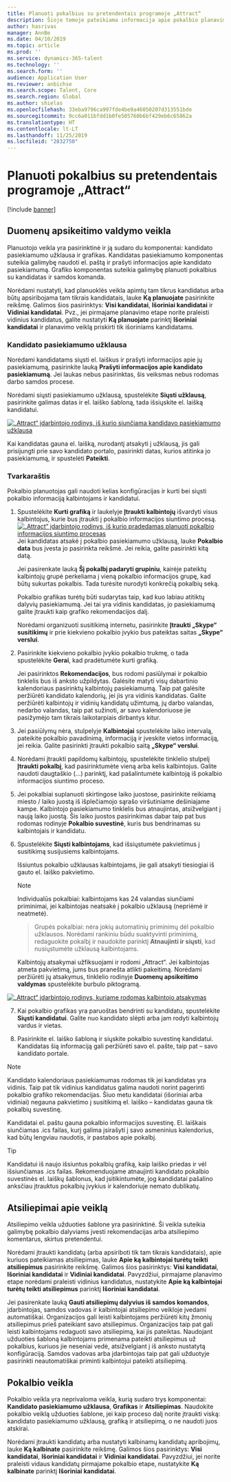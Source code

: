 ```yaml
---
title: Planuoti pokalbius su pretendentais programoje „Attract“
description: Šioje temoje pateikiama informacija apie pokalbio planavimo ir atsiliepimų veiklas „Attract“.
author: hasrivas
manager: AnnBe
ms.date: 04/10/2019
ms.topic: article
ms.prod: ''
ms.service: dynamics-365-talent
ms.technology: ''
ms.search.form: ''
audience: Application User
ms.reviewer: anbichse
ms.search.scope: Talent, Core
ms.search.region: Global
ms.author: shielas
ms.openlocfilehash: 33eba9796ca997fde4be9a46050207d313551bde
ms.sourcegitcommit: 9cc6a011bfdd1b0fe505760b6bf429eb6c65862a
ms.translationtype: HT
ms.contentlocale: lt-LT
ms.lasthandoff: 11/25/2019
ms.locfileid: "2832750"
---
```

# <a name="schedule-interviews-in-attract"></a>Planuoti pokalbius su pretendentais programoje „Attract“

[!include [banner](includes/banner.md)]

## <a name="scheduler-activity"></a>Duomenų apsikeitimo valdymo veikla

Planuotojo veikla yra pasirinktinė ir ją sudaro du komponentai: kandidato pasiekiamumo užklausa ir grafikas. Kandidatas pasiekiamumo komponentas suteikia galimybę naudoti el. paštą ir prašyti informacijos apie kandidato pasiekiamumą. Grafiko komponentas suteikia galimybę planuoti pokalbius su kandidatas ir samdos komanda.

Norėdami nustatyti, kad planuoklės veikla apimtų tam tikrus kandidatus arba būtų apsiribojama tam tikrais kandidatais, lauke **Ką planuojate** pasirinkite reikšmę. Galimos šios pasirinktys: **Visi kandidatai**, **Išoriniai kandidatai** ir **Vidiniai kandidatai**. Pvz., jei pirmajame planavimo etape norite praleisti vidinius kandidatus, galite nustatyti **Ką planuojate** parinktį **Išoriniai kandidatai** ir planavimo veiklą priskirti tik išoriniams kandidatams.

### <a name="candidate-availability-request"></a>Kandidato pasiekiamumo užklausa

Norėdami kandidatams siųsti el. laiškus ir prašyti informacijos apie jų pasiekiamumą, pasirinkite lauką **Prašyti informacijos apie kandidato pasiekiamumą**. Jei laukas nebus pasirinktas, šis veiksmas nebus rodomas darbo samdos procese.

Norėdami siųsti pasiekiamumo užklausą, spustelėkite **Siųsti užklausą**, pasirinkite galimas datas ir el. laiško šabloną, tada išsiųskite el. laišką kandidatui.

[![„Attract“ įdarbintojo rodinys, iš kurio siunčiama kandidavo pasiekiamumo užklausa](./media/scheduler-candidate-request.png)](./media/scheduler-candidate-request.png)

Kai kandidatas gauna el. laišką, nurodantį atsakyti į užklausą, jis gali prisijungti prie savo kandidato portalo, pasirinkti datas, kurios atitinka jo pasiekiamumą, ir spustelėti **Pateikti**.

### <a name="schedule"></a>Tvarkaraštis
Pokalbio planuotojas gali naudoti kelias konfigūracijas ir kurti bei siųsti pokalbio informaciją kalbintojams ir kandidatui.

1. Spustelėkite **Kurti grafiką** ir laukelyje **Įtraukti kalbintojų** išvardyti visus kalbintojus, kurie bus įtraukti į pokalbio informacijos siuntimo procesą.
[![„Attract“ įdarbintojo rodinys, iš kurio pradedamas planuoti pokalbio informacijos siuntimo procesas](./media/schedule-start-over.png)](./media/schedule-start-over.png)   
    Jei kandidatas atsakė į pokalbio pasiekiamumo užklausą, lauke **Pokalbio data** bus įvesta jo pasirinkta reikšmė. Jei reikia, galite pasirinkti kitą datą.
    
    Jei pasirenkate lauką **Šį pokalbį padaryti grupiniu**, kairėje pateiktų kalbintojų grupė perkeliama į vieną pokalbio informacijos grupę, kad būtų sukurtas pokalbis. Tada turėsite nurodyti konkrečią pokalbių seką.
    
    Pokalbio grafikas turėtų būti sudarytas taip, kad kuo labiau atitiktų dalyvių pasiekiamumą. Jei tai yra vidinis kandidatas, jo pasiekiamumą galite įtraukti kaip grafiko rekomendacijos dalį.
    
    Norėdami organizuoti susitikimą internetu, pasirinkite **Įtraukti „Skype“ susitikimų** ir prie kiekvieno pokalbio įvykio bus pateiktas saitas **„Skype“ verslui**.

2. Pasirinkite kiekvieno pokalbio įvykio pokalbio trukmę, o tada spustelėkite **Gerai**, kad pradėtumėte kurti grafiką.

    Jei pasirinktos **Rekomendacijos**, bus rodomi pasiūlymai ir pokalbio tinklelis bus iš anksto užpildytas. Galėsite matyti visų dabartinio kalendoriaus pasirinktų kalbintojų pasiekiamumą. Taip pat galėsite peržiūrėti kandidato kalendorių, jei jis yra vidinis kandidatas. Galite peržiūrėti kalbintojų ir vidinių kandidatų užimtumą, jų darbo valandas, nedarbo valandas, taip pat sužinoti, ar savo kalendoriuose jie pasižymėjo tam tikrais laikotarpiais dirbantys kitur. 

3. Jei pasiūlymų nėra, stulpelyje **Kalbintojai** spustelėkite laiko intervalą, pateikite pokalbio pavadinimą, informaciją ir įveskite vietos informaciją, jei reikia. Galite pasirinkti įtraukti pokalbio saitą **„Skype“ verslui**.

4. Norėdami įtraukti papildomų kalbintojų, spustelėkite tinklelio stulpelį **Įtraukti pokalbį**, kad pasirinktumėte vieną arba kelis kalbintojus. Galite naudoti daugtaškio (...) parinktį, kad pašalintumėte kalbintoją iš pokalbio informacijos siuntimo proceso.
    
5. Jei pokalbiai suplanuoti skirtingose laiko juostose, pasirinkite reikiamą miesto / laiko juostą iš išplečiamojo sąrašo viršutiniame dešiniajame kampe. Kalbintojo pasiekiamumo tinklelis bus atnaujintas, atsižvelgiant į naują laiko juostą. Šis laiko juostos pasirinkimas dabar taip pat bus rodomas rodinyje **Pokalbio suvestinė**, kuris bus bendrinamas su kalbintojais ir kandidatu. 

6. Spustelėkite **Siųsti kalbintojams**, kad išsiųstumėte pakvietimus į susitikimą susijusiems kalbintojams.

    Išsiuntus pokalbio užklausas kalbintojams, jie gali atsakyti tiesiogiai iš gauto el. laiško pakvietimo.

    >[!NOTE]
    > Individualūs pokalbiai: kalbintojams kas 24 valandas siunčiami priminimai, jei kalbintojas neatsakė į pokalbio užklausą (nepriėmė ir neatmetė).

    > Grupės pokalbiai: nėra jokių automatinių priminimų dėl pokalbio užklausos. Norėdami rankiniu būdu suaktyvinti priminimą, redaguokite pokalbį ir naudokite parinktį **Atnaujinti ir siųsti**, kad nusiųstumėte užklausą kalbintojams.

    Kalbintojų atsakymai užfiksuojami ir rodomi „Attract“. Jei kalbintojas atmeta pakvietimą, jums bus pranešta atlikti pakeitimą. Norėdami peržiūrėti jų atsakymus, tinklelio rodinyje **Duomenų apsikeitimo valdymas** spustelėkite burbulo piktogramą.

[![„Attract“ įdarbintojo rodinys, kuriame rodomas kalbintojo atsakymas](./media/schedule-interviewer-response2.png)](./media/schedule-interviewer-response2.png)

7. Kai pokalbio grafikas yra paruoštas bendrinti su kandidatu, spustelėkite **Siųsti kandidatui**. Galite nuo kandidato slėpti arba jam rodyti kalbintojų vardus ir vietas.

8. Pasirinkite el. laiško šabloną ir siųskite pokalbio suvestinę kandidatui. Kandidatas šią informaciją gali peržiūrėti savo el. pašte, taip pat – savo kandidato portale.
    
>[!NOTE] 
> Kandidato kalendoriaus pasiekiamumas rodomas tik jei kandidatas yra vidinis. Taip pat tik vidinius kandidatus galima naudoti norint pagerinti pokalbio grafiko rekomendacijas. Šiuo metu kandidatai (išoriniai arba vidiniai) negauna pakvietimo į susitikimą el. laiško – kandidatas gauna tik pokalbių suvestinę.

Kandidatai el. paštu gauna pokalbio informacijos suvestinę. El. laiškais siunčiamas .ics failas, kurį galima įsirašyti į savo asmeninius kalendorius, kad būtų lengviau naudotis, ir pastabos apie pokalbį.

>[!TIP] 
> Kandidatui iš naujo išsiuntus pokalbių grafiką, kaip laiško priedas ir vėl išsiunčiamas .ics failas. Rekomenduojame atnaujinti kandidato pokalbio suvestinės el. laiškų šablonus, kad įsitikintumėte, jog kandidatai pašalino anksčiau įtrauktus pokalbių įvykius ir kalendoriuje nemato dublikatų. 

## <a name="feedback-activity"></a>Atsiliepimai apie veiklą

Atsiliepimo veikla užduoties šablone yra pasirinktinė. Ši veikla suteikia galimybę pokalbio dalyviams įvesti rekomendacijas arba atsiliepimo komentarus, skirtus pretendentui. 

Norėdami įtraukti kandidatų (arba apsiriboti tik tam tikrais kandidatais), apie kuriuos pateikiamas atsiliepimas, lauke **Apie ką kalbintojai turėtų teikti atsiliepimus** pasirinkite reikšmę.  Galimos šios pasirinktys: **Visi kandidatai**, **Išoriniai kandidatai** ir **Vidiniai kandidatai**. Pavyzdžiui, pirmajame planavimo etape norėdami praleisti vidinius kandidatus, nustatykite **Apie ką kalbintojai turėtų teikti atsiliepimus** parinktį **Išoriniai kandidatai**.

Jei pasirenkate lauką **Gauti atsiliepimų dalyvius iš samdos komandos**, įdarbintojas, samdos vadovas ir kalbintojai atsiliepimo veikloje įvedami automatiškai. Organizacijos gali leisti kalbintojams peržiūrėti kitų žmonių atsiliepimus prieš pateikiant savo atsiliepimus. Organizacijos taip pat gali leisti kalbintojams redaguoti savo atsiliepimą, kai jis pateiktas. Naudojant užduoties šabloną kalbintojams primenama pateikti atsiliepimus už pokalbius, kuriuos jie neseniai vedė, atsižvelgiant į iš anksto nustatytą konfigūraciją. Samdos vadovas arba įdarbintojas taip pat gali užduotyje pasirinkti neautomatiškai priminti kalbintojui pateikti atsiliepimą.

## <a name="interview-activity"></a>Pokalbio veikla

Pokalbio veikla yra neprivaloma veikla, kurią sudaro trys komponentai: **Kandidato pasiekiamumo užklausa**, **Grafikas** ir **Atsiliepimas**. Naudokite pokalbio veiklą užduoties šablone, jei kaip proceso dalį norite įtraukti viską: kandidato pasiekiamumo užklausą, grafiką ir atsiliepimą, o ne naudoti juos atskirai.

Norėdami įtraukti kandidatų arba nustatyti kalbinamų kandidatų apribojimų, lauke **Ką kalbinate** pasirinkite reikšmę. Galimos šios pasirinktys: **Visi kandidatai**, **Išoriniai kandidatai** ir **Vidiniai kandidatai**. Pavyzdžiui, jei norite praleisti vidaus kandidatų pirmajame pokalbio etape, nustatykite **Ką kalbinate** parinktį **Išoriniai kandidatai**.
